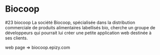 # Biocoop
#23 biocoop La société Biocoop, spécialisée dans la distribution commerciale de produits alimentaires labellisés bio, cherche un groupe de développeurs qui pourrait lui créer une petite application web destinée à ses clients.

web page => biocoop.epizy.com	

